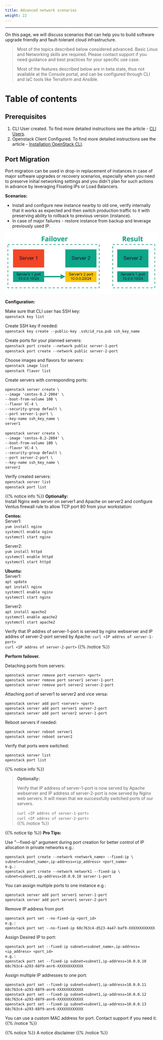 ```yaml
---
title: Advanced network scenarios
weight: 22
---
```

___
On this page, we will discuss scenarios that can help you to build software upgrade friendly and fault-tolerant cloud infrastructure.

>Most of the topics described below considered advanced. Basic Linux and Networking skills are required. Please contact support if you need guidance and best practices for your specific use case.  
> 
>Most of the features described below are in beta state, thus not available at the Console portal, and can be configured through CLI and IaC tools like Terraform and Ansible.

# Table of contents


## Prerequisites
1. CLI User created. To find more detailed instructions see the article - [CLI Users]().
2. Openstack Client Configured. To find more detailed instructions see the article - [Installation OpenStack CLI]().

## Port Migration
Port migration can be used in drop-in replacement of instances in case of major software upgrades or recovery scenarios, especially when you need to preserve initial networking settings and you didn't plan for such actions in advance by leveraging Floating IPs or Load Balancers. 

**Scenarios:**
* Install and configure new instance nearby to old one, verify internally that it works as expected and then switch production traffic to it with preserving ability to rollback to previous version (instance).
* In case of major failures - restore instance from backup and leverage previously used IP.

![](../assets/images/adv/12.png?classes=border,shadow) 

**Configuration:**

Make sure that CLI user has SSH key:   
`openstack key list`  

Create SSH key if needed:  
`openstack key create --public-key .ssh/id_rsa.pub ssh_key_name`  

Create ports for your planned servers:  
`openstack port create --network public server-1-port`   
`openstack port create --network public server-2-port`   

Choose images and flavors for servers:    
`openstack image list`  
`openstack flavor list`  

Create servers with corresponding ports:  
```
openstack server create \
--image 'centos-8.2-2004' \
--boot-from-volume 100 \
--flavor VC-4 \
--security-group default \
--port server-1-port \
--key-name ssh_key_name \
server1

openstack server create \
--image 'centos-8.2-2004' \
--boot-from-volume 100 \
--flavor VC-4 \
--security-group default \
--port server-2-port \
--key-name ssh_key_name \
server2
```

Verify created servers:  
`openstack server list`  
`openstack port list`  

{{% notice info %}}
**Optionally:**  
Install Nginx web server on server1 and Apache on server2 and configure Ventus firewall rule to allow TCP port 80 from your workstation:

**Centos:**     
Server1:    
`yum install nginx`  
`systemctl enable nginx`  
`systemctl start nginx`  
 
Server2:   
`yum install httpd`  
`systemctl enable httpd`  
`systemctl start httpd`  

**Ubuntu:**  
Server1:  
`apt update`  
`apt install nginx`  
`systemctl enable nginx`  
`systemctl start nginx`  

Server2:   
`apt install apache2`  
`systemctl enable apache2`  
`systemctl start apache2`  

Verify that IP addres of server-1-port is served by nginx webserver and IP addres of server-2-port served by Apache: 
`curl <IP addres of server-1-port>`  
`curl <IP addres of server-2-port>`
{{% /notice %}}

**Perform failover.** 

Detaching ports from servers:
```
openstack server remove port <server> <port>
openstack server remove port server1 server-1-port
openstack server remove port server2 server-2-port
```

Attaching port of server1 to server2 and vice versa:
```
openstack server add port <server> <port>
openstack server add port server1 server-2-port
openstack server add port server2 server-1-port
```

Reboot servers if needed:
```
openstack server reboot server1
openstack server reboot server2
```

Verify that ports were switched:
```
openstack server list
openstack port list
```
{{% notice info %}}
>**Optionally:**
>
>Verify that IP address of server-1-port is now served by Apache webserver and IP address of server-2-port is now served by Nginx web servers. It will mean that we successfully switched ports of our servers. 
>
>`curl <IP addres of server-1-port>`  
`curl <IP addres of server-2-port>`  
{{% /notice %}}

{{% notice tip %}}
**Pro Tips:**

Use "--fixed-ip" argument during port creation for better control of IP allocation in private networks e.g.:  
```
openstack port create --network <network_name> --fixed-ip \
subnet=<subnet_name>,ip-address=<ip_address> <port_name>
e.g.:
openstack port create --network network1 --fixed-ip \
subnet=subnet1,ip-address=10.0.0.10 server-1-port
```

You can assign multiple ports to one instance e.g.:
```
openstack server add port server1 server-1-port
openstack server add port server1 server-2-port
```

Remove IP address from port
```
openstack port set --no-fixed-ip <port_id>
e.g.:
openstack port set --no-fixed-ip 68c763c4-d523-4a47-baf9-XXXXXXXXXXXX
``` 

Assign Desired IP to port:
```
openstack port set --fixed-ip subnet=<subnet_name>,ip-address=<ip_address> <port_id>
e.g.:
openstack port set --fixed-ip subnet=subnet1,ip-address=10.0.0.10 68c763c4-a293-68f9-anr6-XXXXXXXXXXXX
```

Assign multiple IP addresses to one port:
```
openstack port set --fixed-ip subnet=subnet1,ip-address=10.0.0.11 68c763c4-a293-68f9-anr6-XXXXXXXXXXXX
openstack port set --fixed-ip subnet=subnet1,ip-address=10.0.0.12 68c763c4-a293-68f9-anr6-XXXXXXXXXXXX
openstack port set --fixed-ip subnet=subnet1,ip-address=10.0.0.13 68c763c4-a293-68f9-anr6-XXXXXXXXXXXX
```

You can use a custom MAC address for port. Contact support if you need it. 
{{% /notice %}}

{{% notice %}}
A notice disclaimer
{{% /notice %}}



